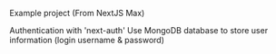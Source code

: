 Example project (From NextJS Max)

Authentication with 'next-auth'
Use MongoDB database to store user information (login username & password)
